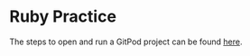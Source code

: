 # Ruby Practice

The steps to open and run a GitPod project can be found [here](https://firstdraft.github.io/appdev-textbook/string.html#start-gitpod-project).
